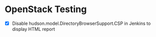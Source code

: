 # OpenStack Testing #

- [x] Disable hudson.model.DirectoryBrowserSupport.CSP in Jenkins to display HTML report
 
